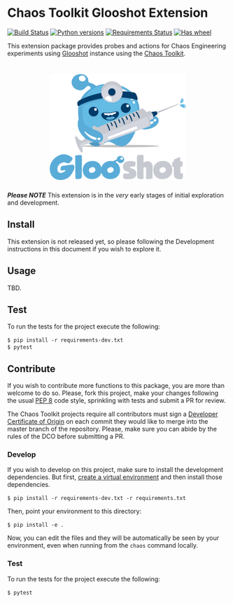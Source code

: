 # Chaos Toolkit Glooshot Extension

[![Build Status](https://travis-ci.com/chaostoolkit-incubator/chaostoolkit-glooshot.svg?branch=master)](https://travis-ci.com/chaostoolkit-incubator/chaostoolkit-glooshot)
[![Python versions](https://img.shields.io/pypi/pyversions/chaostoolkit-glooshot.svg)](https://www.python.org/)
[![Requirements Status](https://requires.io/github/chaostoolkit-incubator/chaostoolkit-glooshot/requirements.svg?branch=master)](https://requires.io/github/chaostoolkit-incubator/chaostoolkit-glooshot/requirements/?branch=master)
[![Has wheel](https://img.shields.io/pypi/wheel/chaostoolkit-glooshot.svg)](http://pythonwheels.com/)

This extension package provides probes and actions for Chaos Engineering
experiments using [Glooshot][] instance using the
[Chaos Toolkit][chaostoolkit].

<h1 align="center">
    <img src="docs/images/glooshot.png" alt="Gloo Shot" width="311" height="242">
</h1>

***Please NOTE*** This extension is in the _very_ early stages of initial exploration and development.

[actions]: http://chaostoolkit.org/reference/api/experiment/#action
[probes]: http://chaostoolkit.org/reference/api/experiment/#probe
[chaostoolkit]: http://chaostoolkit.org
[Glooshot]: https://github.com/solo-io/glooshot

## Install

This extension is not released yet, so please following the Development instructions in this document if you wish to explore it.

## Usage

TBD.

## Test

To run the tests for the project execute the following:

```
$ pip install -r requirements-dev.txt
$ pytest
```

## Contribute

If you wish to contribute more functions to this package, you are more than
welcome to do so. Please, fork this project, make your changes following the
usual [PEP 8][pep8] code style, sprinkling with tests and submit a PR for
review.

[pep8]: https://pycodestyle.readthedocs.io/en/latest/

The Chaos Toolkit projects require all contributors must sign a
[Developer Certificate of Origin][dco] on each commit they would like to merge
into the master branch of the repository. Please, make sure you can abide by
the rules of the DCO before submitting a PR.

[dco]: https://github.com/probot/dco#how-it-works

### Develop

If you wish to develop on this project, make sure to install the development
dependencies. But first, [create a virtual environment][venv] and then install
those dependencies.

[venv]: https://docs.chaostoolkit.org/reference/usage/install/#create-a-virtual-environment

```console
$ pip install -r requirements-dev.txt -r requirements.txt
```

Then, point your environment to this directory:

```console
$ pip install -e .
```

Now, you can edit the files and they will be automatically be seen by your
environment, even when running from the `chaos` command locally.

### Test

To run the tests for the project execute the following:

```
$ pytest
```